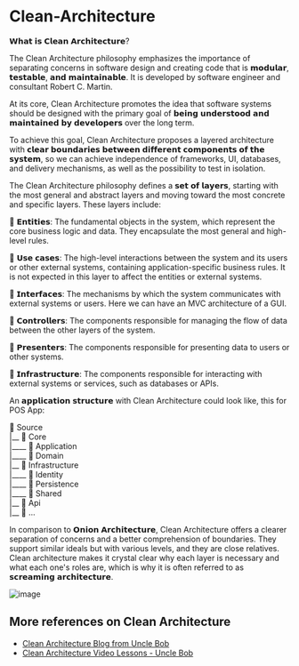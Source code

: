 # Clean-Architecture

𝗪𝗵𝗮𝘁 𝗶𝘀 𝗖𝗹𝗲𝗮𝗻 𝗔𝗿𝗰𝗵𝗶𝘁𝗲𝗰𝘁𝘂𝗿𝗲?

The Clean Architecture philosophy emphasizes the importance of separating concerns in software design and creating code that is 𝗺𝗼𝗱𝘂𝗹𝗮𝗿, 𝘁𝗲𝘀𝘁𝗮𝗯𝗹𝗲, 𝗮𝗻𝗱 𝗺𝗮𝗶𝗻𝘁𝗮𝗶𝗻𝗮𝗯𝗹𝗲. It is developed by software engineer and consultant Robert C. Martin.
 
At its core, Clean Architecture promotes the idea that software systems should be designed with the primary goal of 𝗯𝗲𝗶𝗻𝗴 𝘂𝗻𝗱𝗲𝗿𝘀𝘁𝗼𝗼𝗱 𝗮𝗻𝗱 𝗺𝗮𝗶𝗻𝘁𝗮𝗶𝗻𝗲𝗱 𝗯𝘆 𝗱𝗲𝘃𝗲𝗹𝗼𝗽𝗲𝗿𝘀 over the long term.

To achieve this goal, Clean Architecture proposes a layered architecture with 𝗰𝗹𝗲𝗮𝗿 𝗯𝗼𝘂𝗻𝗱𝗮𝗿𝗶𝗲𝘀 𝗯𝗲𝘁𝘄𝗲𝗲𝗻 𝗱𝗶𝗳𝗳𝗲𝗿𝗲𝗻𝘁 𝗰𝗼𝗺𝗽𝗼𝗻𝗲𝗻𝘁𝘀 𝗼𝗳 𝘁𝗵𝗲 𝘀𝘆𝘀𝘁𝗲𝗺, so we can achieve independence of frameworks, UI, databases, and delivery mechanisms, as well as the possibility to test in isolation.

The Clean Architecture philosophy defines a 𝘀𝗲𝘁 𝗼𝗳 𝗹𝗮𝘆𝗲𝗿𝘀, starting with the most general and abstract layers and moving toward the most concrete and specific layers. These layers include:

🔹 𝗘𝗻𝘁𝗶𝘁𝗶𝗲𝘀: The fundamental objects in the system, which represent the core business logic and data. They encapsulate the most general and high-level rules.

🔹 𝗨𝘀𝗲 𝗰𝗮𝘀𝗲𝘀: The high-level interactions between the system and its users or other external systems, containing application-specific business rules. It is not expected in this layer to affect the entities or external systems.

🔹 𝗜𝗻𝘁𝗲𝗿𝗳𝗮𝗰𝗲𝘀: The mechanisms by which the system communicates with external systems or users. Here we can have an MVC architecture of a GUI.

🔹 𝗖𝗼𝗻𝘁𝗿𝗼𝗹𝗹𝗲𝗿𝘀: The components responsible for managing the flow of data between the other layers of the system.

🔹 𝗣𝗿𝗲𝘀𝗲𝗻𝘁𝗲𝗿𝘀: The components responsible for presenting data to users or other systems.

🔹 𝗜𝗻𝗳𝗿𝗮𝘀𝘁𝗿𝘂𝗰𝘁𝘂𝗿𝗲: The components responsible for interacting with external systems or services, such as databases or APIs.

An 𝗮𝗽𝗽𝗹𝗶𝗰𝗮𝘁𝗶𝗼𝗻 𝘀𝘁𝗿𝘂𝗰𝘁𝘂𝗿𝗲 with Clean Architecture could look like, this for POS App:

📁 Source <br>
|__ 📁 Core <br> 
|____ 📁 Application <br>
|____ 📁 Domain <br>
|__ 📁 Infrastructure <br>
|____ 📁 Identity <br>
|____ 📁 Persistence <br>
|____ 📁 Shared <br>
|__ 📁 Api <br>
|__ 📁 ... <br>

In comparison to 𝗢𝗻𝗶𝗼𝗻 𝗔𝗿𝗰𝗵𝗶𝘁𝗲𝗰𝘁𝘂𝗿𝗲, Clean Architecture offers a clearer separation of concerns and a better comprehension of boundaries. They support similar ideals but with various levels, and they are close relatives. Clean architecture makes it crystal clear why each layer is necessary and what each one's roles are, which is why it is often referred to as 𝘀𝗰𝗿𝗲𝗮𝗺𝗶𝗻𝗴 𝗮𝗿𝗰𝗵𝗶𝘁𝗲𝗰𝘁𝘂𝗿𝗲.

![image](https://user-images.githubusercontent.com/124002280/223745968-951a71f2-6e79-479f-872a-6c5fc05e9030.png "Clean Architecture Model")

## More references on Clean Architecture
- [Clean Architecture Blog from Uncle Bob](https://blog.cleancoder.com/uncle-bob/2012/08/13/the-clean-architecture.html)
- [Clean Architecture Video Lessons - Uncle Bob](https://www.youtube.com/playlist?list=PLmmYSbUCWJ4x1GO839azG_BBw8rkh-zOj)
